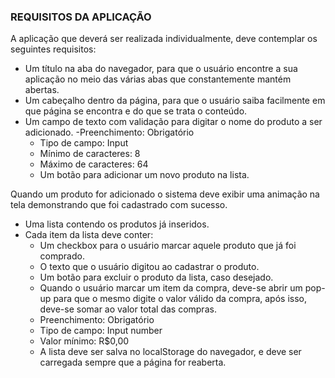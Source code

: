  ### REQUISITOS DA APLICAÇÃO
 
A aplicação que deverá ser realizada individualmente, deve contemplar os seguintes requisitos:

- Um título na aba do navegador, para que o usuário encontre a sua aplicação no meio das várias abas que constantemente mantém abertas.
- Um cabeçalho dentro da página, para que o usuário saiba facilmente em que página se encontra e do que se trata o conteúdo.
- Um campo de texto com validação para digitar o nome do produto a ser adicionado.
-Preenchimento: Obrigatório
  - Tipo de campo: Input
  - Mínimo de caracteres: 8
  - Máximo de caracteres: 64
  - Um botão para adicionar um novo produto na lista.
  
Quando um produto for adicionado o sistema deve exibir uma animação na tela demonstrando que foi cadastrado com sucesso.

- Uma lista contendo os produtos já inseridos.
- Cada item da lista deve conter:
  - Um checkbox para o usuário marcar aquele produto que já foi comprado.
  - O texto que o usuário digitou ao cadastrar o produto.
  - Um botão para excluir o produto da lista, caso desejado.
  - Quando o usuário marcar um item da compra, deve-se abrir um pop-up para que o mesmo digite o valor válido da compra, 
  após isso, deve-se somar ao valor total das compras.
  - Preenchimento: Obrigatório
  - Tipo de campo: Input number
  - Valor mínimo: R$0,00
  - A lista deve ser salva no localStorage do navegador, e deve ser carregada sempre que a página for reaberta.
